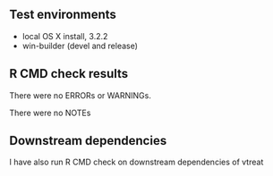 ## Test environments
* local OS X install, 3.2.2
* win-builder (devel and release)

## R CMD check results
There were no ERRORs or WARNINGs. 

There were no NOTEs


## Downstream dependencies
I have also run R CMD check on downstream dependencies of vtreat
